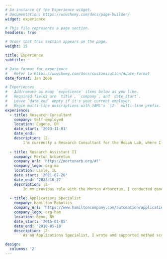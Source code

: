 ```yaml
---
# An instance of the Experience widget.
# Documentation: https://wowchemy.com/docs/page-builder/
widget: experience

# This file represents a page section.
headless: true

# Order that this section appears on the page.
weight: 15

title: Experience
subtitle:

# Date format for experience
#   Refer to https://wowchemy.com/docs/customization/#date-format
date_format: Jan 2006

# Experiences.
#   Add/remove as many `experience` items below as you like.
#   Required fields are `title`, `company`, and `date_start`.
#   Leave `date_end` empty if it's your current employer.
#   Begin multi-line descriptions with YAML's `|2-` multi-line prefix.
experience:
  - title: Research Consultant
    company: Self-employed
    location: Eugene, OR
    date_start: '2023-11-01'
    date_end: 
    description: |2-
        I'm currently a Research Consultant for the Hoban Lab, where I continue to support the projects I worked on in my prior role as a Research Assistant with the Morton Arboretum. I also collaborate with researchers at other botanic gardens and arboreta, and serve as the system administrator for the Hoban Lab Linux server.
        
  - title: Research Assistant II
    company: Morton Arboretum
    company_url: 'https://mortonarb.org/#!'
    company_logo: org-ma
    location: Lisle, IL
    date_start: '2021-07-26'
    date_end: '2023-10-27'
    description: |2-
        In my previous role with the Morton Arboretum, I conducted genetic analyses for projects focused on the conservation and management of rare trees, both in wild (_in situ_) and garden (_ex situ_) scenarios. 
        
  - title: Applications Specialist
    company: Hamilton Robotics
    company_url: 'https://www.hamiltoncompany.com/automation/applications'
    company_logo: org-ham
    location: Reno, NV
    date_start: '2015-01-05'
    date_end: '2018-05-18'
    description: |2-
        As an Applications Specialist, I wrote and supported method scripts for customers in the OEM setting and internally, for standardized laboratory protocols. I served as the primary application resource for customers from product development to launch, and worked with hardware and software engineers to design automation solutions.

design:
  columns: '2'
---
```

